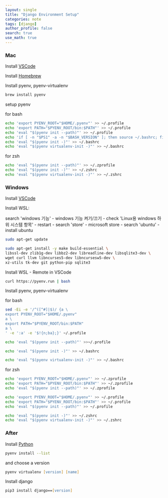 ```yaml
---
layout: single
title: "Django Environment Setup"
categories: note
tags: [django]
author_profile: false
search: true
use_math: true
---
```


### Mac

Install [VSCode](https://code.visualstudio.com)

Install [Homebrew](https://brew.sh)

Install pyenv, pyenv-virtualenv

```zsh
brew install pyenv
```

setup pyenv 

for bash
```bash
echo 'export PYENV_ROOT="$HOME/.pyenv"' >> ~/.profile
echo 'export PATH="$PYENV_ROOT/bin:$PATH"' >> ~/.profile
echo 'eval "$(pyenv init --path)"' >> ~/.profile
echo 'if [ -n "$PS1" -a -n "$BASH_VERSION" ]; then source ~/.bashrc; fi' >> ~/.profile
echo 'eval "$(pyenv init -)"' >> ~/.bashrc
echo 'eval "$(pyenv virtualenv-init -)"' >> ~/.bashrc

```

for zsh

```zsh
echo 'eval "$(pyenv init --path)"' >> ~/.zprofile
echo 'eval "$(pyenv init -)"' >> ~/.zshrc
echo 'eval "$(pyenv virtualenv-init -)"' >> ~/.zshrc

```
### Windows

Install [VSCode](https://code.visualstudio.com)

Install WSL:

search 'windows 기능' - windows 기능 켜기/끄기 - check 'Linux용 windows 하위 시스템 항목' - restart - search 'store' - microsoft store - search 'ubuntu' - install ubuntu

```zsh
sudo apt-get update
```

```zsh
sudo apt-get install -y make build-essential \
libssl-dev zlib1g-dev libbz2-dev libreadline-dev libsqlite3-dev \
wget curl llvm libncurses5-dev libncursesw5-dev \
xz-utils tk-dev git python-pip sqlite3
```

Install WSL - Remote in VSCode

```zsh
curl https://pyenv.run | bash
```


Install pyenv, pyenv-virtualenv

for bash

```bash
sed -Ei -e '/^([^#]|$)/ {a \
export PYENV_ROOT="$HOME/.pyenv"
a \
export PATH="$PYENV_ROOT/bin:$PATH"
a \
' -e ':a' -e '$!{n;ba};}' ~/.profile
```
```bash
echo 'eval "$(pyenv init --path)"' >>~/.profile

echo 'eval "$(pyenv init -)"' >> ~/.bashrc

echo 'eval "$(pyenv virtualenv-init -)"' >> ~/.bashrc

```

for zsh

```zsh
echo 'export PYENV_ROOT="$HOME/.pyenv"' >> ~/.zprofile
echo 'export PATH="$PYENV_ROOT/bin:$PATH"' >> ~/.zprofile
echo 'eval "$(pyenv init --path)"' >> ~/.zprofile

echo 'export PYENV_ROOT="$HOME/.pyenv"' >> ~/.profile
echo 'export PATH="$PYENV_ROOT/bin:$PATH"' >> ~/.profile
echo 'eval "$(pyenv init --path)"' >> ~/.profile

echo 'eval "$(pyenv init -)"' >> ~/.zshrc
echo 'eval "$(pyenv virtualenv-init -)"' >> ~/.zshrc

```


### After
Install [Python](https://www.python.org)


```zsh
pyenv install --list
```
and choose a version

```zsh
pyenv virtualenv [version] [name]
```

Install django
```zsh
pip3 install django==[version]
```